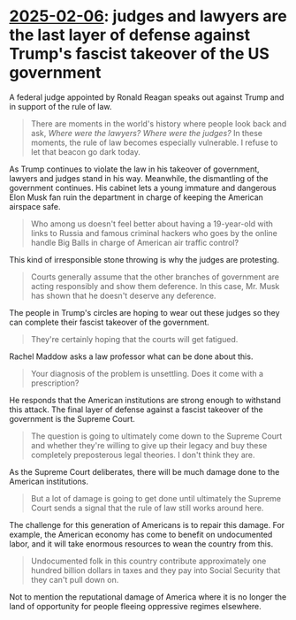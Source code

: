 # [2025-02-06](https://s3.amazonaws.com/writecomments.com/transcripts/307445b3f1b4dd40dc77a7ee667e3800.csv): judges and lawyers are the last layer of defense against Trump's fascist takeover of the US government

A federal judge appointed by Ronald Reagan speaks out against Trump and in support of the rule of law.

> There are moments in the world's history where people look back and ask, _Where were the lawyers? Where were the judges?_ In these moments, the rule of law becomes especially vulnerable. I refuse to let that beacon go dark today.

As Trump continues to violate the law in his takeover of government, lawyers and judges stand in his way. Meanwhile, the dismantling of the government continues. His cabinet lets a young immature and dangerous Elon Musk fan ruin the department in charge of keeping the American airspace safe.

> Who among us doesn't feel better about having a 19-year-old with links to Russia and famous criminal hackers who goes by the online handle Big Balls in charge of American air traffic control?

This kind of irresponsible stone throwing is why the judges are protesting.

> Courts generally assume that the other branches of government are acting responsibly and show them deference. In this case, Mr. Musk has shown that he doesn't deserve any deference.

The people in Trump's circles are hoping to wear out these judges so they can complete their fascist takeover of the government.

> They're certainly hoping that the courts will get fatigued.

Rachel Maddow asks a law professor what can be done about this.

> Your diagnosis of the problem is unsettling. Does it come with a prescription?

He responds that the American institutions are strong enough to withstand this attack. The final layer of defense against a fascist takeover of the government is the Supreme Court.

> The question is going to ultimately come down to the Supreme Court and whether they're willing to give up their legacy and buy these completely preposterous legal theories. I don't think they are.

As the Supreme Court deliberates, there will be much damage done to the American institutions.

> But a lot of damage is going to get done until ultimately the Supreme Court sends a signal that the rule of law still works around here.

The challenge for this generation of Americans is to repair this damage. For example, the American economy has come to benefit on undocumented labor, and it will take enormous resources to wean the country from this.

> Undocumented folk in this country contribute approximately one hundred billion dollars in taxes and they pay into Social Security that they can't pull down on.

Not to mention the reputational damage of America where it is no longer the land of opportunity for people fleeing oppressive regimes elsewhere.